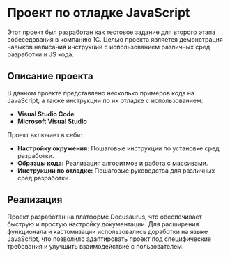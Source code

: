 # Проект по отладке JavaScript

Этот проект был разработан как тестовое задание для второго этапа собеседования в компанию 1С. Целью проекта является демонстрация навыков написания инструкций с использованием различных сред разработки и JS кода.

## Описание проекта

В данном проекте представлено несколько примеров кода на JavaScript, а также инструкции по их отладке с использованием:

- **Visual Studio Code**
- **Microsoft Visual Studio**

Проект включает в себя:
- **Настройку окружения:** Пошаговые инструкции по установке сред разработки.
- **Образцы кода:** Реализация алгоритмов и работа с массивами.
- **Инструкции по отладке:** Пошаговые руководства для различных сред разработки.

## Реализация

Проект разработан на платформе Docusaurus, что обеспечивает быструю и простую настройку документации. Для расширения функционала и кастомизации использовались доработки на языке JavaScript, что позволило адаптировать проект под специфические требования и улучшить взаимодействие с пользователем.

